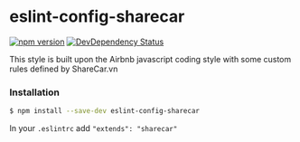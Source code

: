 eslint-config-sharecar
========================
[![npm version](https://badge.fury.io/js/eslint-config-sharecar.svg)](https://badge.fury.io/js/eslint-config-sharecar)
[![DevDependency Status](https://david-dm.org/boylove142/eslint-config-sharecar/dev-status.svg)](https://david-dm.org/boylove142/eslint-config-sharecar?type=dev)

This style is built upon the Airbnb javascript coding style with some custom rules defined by ShareCar.vn

### Installation

```bash
$ npm install --save-dev eslint-config-sharecar
```

In your `.eslintrc` add `"extends": "sharecar"`
